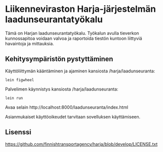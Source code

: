 # Liikenneviraston Harja-järjestelmän laadunseurantatyökalu #

Tämä on Harjan laadunseurantatyökalu. Työkalun avulla tieverkon kunnossapitoa voidaan valvoa
ja raportoida tiestön kuntoon liittyviä havaintoja ja mittauksia.

## Kehitysympäristön pystyttäminen

Käyttöliittymän kääntäminen ja ajaminen kansiosta /harja/laadunseuranta:

    lein figwheel

Palvelimen käynnistys kansiosta /harja/laadunseuranta:

    lein run


Avaa selain http://localhost:8000/laadunseuranta/index.html

Asianmukaiset käyttöoikeudet tarvitaan sovelluksen käyttämiseen.

## Lisenssi
https://github.com/finnishtransportagency/harja/blob/develop/LICENSE.txt